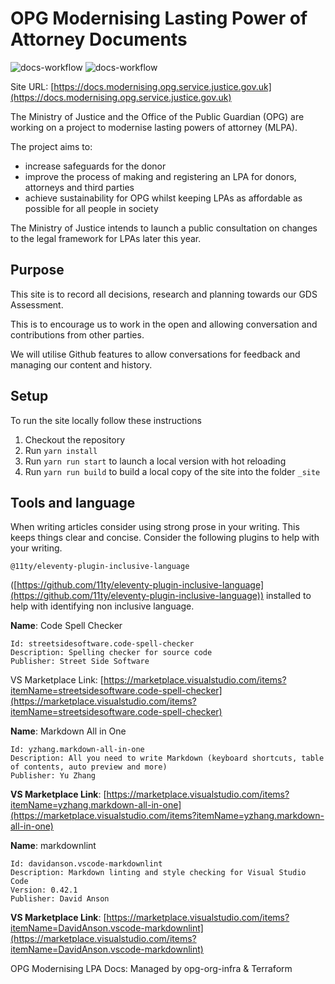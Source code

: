 # OPG Modernising Lasting Power of Attorney Documents

![docs-workflow](https://github.com/ministryofjustice/opg-modernising-lpa-docs/actions/workflows/docs.yml/badge.svg)
![docs-workflow](https://img.shields.io/github/license/ministryofjustice/opg-modernising-lpa-docs.svg)

Site URL: [https://docs.modernising.opg.service.justice.gov.uk](https://docs.modernising.opg.service.justice.gov.uk)

The Ministry of Justice and the Office of the Public Guardian (OPG) are working on a project to modernise lasting powers of attorney (MLPA).

The project aims to:

- increase safeguards for the donor
- improve the process of making and registering an LPA for donors, attorneys and third parties
- achieve sustainability for OPG whilst keeping LPAs as affordable as possible for all people in society

The Ministry of Justice intends to launch a public consultation on changes to the legal framework for LPAs later this year.

## Purpose

This site is to record all decisions, research and planning towards our GDS Assessment.

This is to encourage us to work in the open and allowing conversation and contributions from other parties.

We will utilise Github features to allow conversations for feedback and managing our content and history.

## Setup

To run the site locally follow these instructions

1. Checkout the repository
2. Run `yarn install`
3. Run `yarn run start` to launch a local version with hot reloading
4. Run `yarn run build` to build a local copy of the site into the folder `_site`

## Tools and language

When writing articles consider using strong prose in your writing. This keeps things clear and concise. Consider the following plugins to help with your writing.

`@11ty/eleventy-plugin-inclusive-language`

([https://github.com/11ty/eleventy-plugin-inclusive-language](https://github.com/11ty/eleventy-plugin-inclusive-language)) installed to help with identifying non inclusive language.

**Name**: Code Spell Checker

```text
Id: streetsidesoftware.code-spell-checker
Description: Spelling checker for source code
Publisher: Street Side Software
```

VS Marketplace Link: [https://marketplace.visualstudio.com/items?itemName=streetsidesoftware.code-spell-checker](https://marketplace.visualstudio.com/items?itemName=streetsidesoftware.code-spell-checker)

**Name**: Markdown All in One

```text
Id: yzhang.markdown-all-in-one
Description: All you need to write Markdown (keyboard shortcuts, table of contents, auto preview and more)
Publisher: Yu Zhang
```

**VS Marketplace Link**: [https://marketplace.visualstudio.com/items?itemName=yzhang.markdown-all-in-one](https://marketplace.visualstudio.com/items?itemName=yzhang.markdown-all-in-one)

**Name**: markdownlint

```text
Id: davidanson.vscode-markdownlint
Description: Markdown linting and style checking for Visual Studio Code
Version: 0.42.1
Publisher: David Anson
```

**VS Marketplace Link**: [https://marketplace.visualstudio.com/items?itemName=DavidAnson.vscode-markdownlint](https://marketplace.visualstudio.com/items?itemName=DavidAnson.vscode-markdownlint)

OPG Modernising LPA Docs: Managed by opg-org-infra &amp; Terraform
